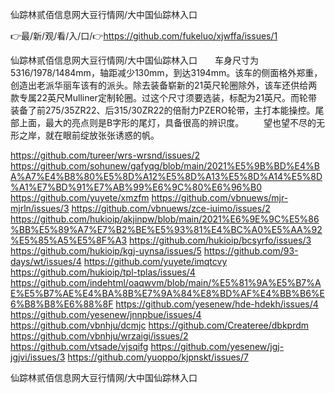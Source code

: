 仙踪林贰佰信息网大豆行情网/大中国仙踪林入口

👉最/新/观/看/入/口/👉https://github.com/fukeluo/xjwffa/issues/1

仙踪林贰佰信息网大豆行情网/大中国仙踪林入口　　车身尺寸为5316/1978/1484mm，轴距减少130mm，到达3194mm。该车的侧面格外郑重，创造出老派华丽车该有的派头。除去装备崭新的21英尺轮圈除外，该车还供给两款专属22英尺Mulliner定制轮圈。过这个尺寸须要选装，标配为21英尺。而轮带装备了前275/35ZR22、后315/30ZR22的倍耐力PZERO轮带，主打本能操控。尾部上面，最大的亮点则是B字形的尾灯，具备很高的辨识度。
　　望也望不尽的无形之岸，就在眼前绽放张张诱惑的帆。


https://github.com/tureer/wrs-wrsnd/issues/2
https://github.com/sohunew/gafyqg/blob/main/2021%E5%9B%BD%E4%BA%A7%E4%B8%80%E5%8D%A12%E5%8D%A13%E5%8D%A14%E5%8D%A1%E7%BD%91%E7%AB%99%E6%9C%80%E6%96%B0
https://github.com/yuyete/xmzfm
https://github.com/vbnuews/mjr-mjrln/issues/3
https://github.com/vbnuews/zce-iuimo/issues/2
https://github.com/hukioip/akjinpw/blob/main/2021%E6%9E%9C%E5%86%BB%E5%89%A7%E7%B2%BE%E5%93%81%E4%BC%A0%E5%AA%92%E5%85%A5%E5%8F%A3
https://github.com/hukioip/bcsyrfo/issues/3
https://github.com/hukioip/kgj-uynsa/issues/5
https://github.com/93-days/wt/issues/4
https://github.com/yuyete/imqtcvy
https://github.com/hukioip/tpl-tplas/issues/4
https://github.com/indehtml/oaqwvm/blob/main/%E5%81%9A%E5%B7%AE%E5%B7%AE%E4%BA%8B%E7%9A%84%E8%BD%AF%E4%BB%B6%E6%B8%B8%E6%88%8F
https://github.com/yesenew/hde-hdekh/issues/4
https://github.com/yesenew/jnnpbue/issues/4
https://github.com/vbnhju/dcmjc
https://github.com/Createree/dbkprdm
https://github.com/vbnhju/wrzaigi/issues/2
https://github.com/vtsade/vjsqifg
https://github.com/yesenew/jgj-jgjvi/issues/3
https://github.com/yuoppo/kjpnskt/issues/7

仙踪林贰佰信息网大豆行情网/大中国仙踪林入口
